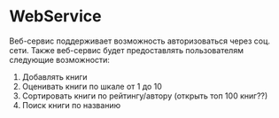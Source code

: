 # WebService
 Веб-сервис поддерживает возможность авторизоваться через соц. сети.
 Также веб-сервис будет предоставлять пользователям следующие возможности:
1) Добавлять книги
2) Оценивать книги по шкале от 1 до 10
3) Сортировать книги по рейтингу/автору (открыть топ 100 книг??)
4) Поиск книги по названию